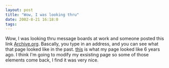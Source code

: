 ```yaml
---
layout: post
title: "Wow, I was looking thru"
date: 2002-8-21 16:18:0
tags: 
---
```


Wow, I was looking thru message boards at work and someone posted this link [Archive.org][1]. Bascally, you type in an address, and you can see what that page looked like in the past. [this][2] is what my page looked like 6 years ago. I think I'm going to modify my exsisting page so some of those elements come back, I find it was very nice.



   [1]: http://archive.org/
   [2]: http://web.archive.org/web/19981206161737/personal.nbnet.nb.ca/greener/

